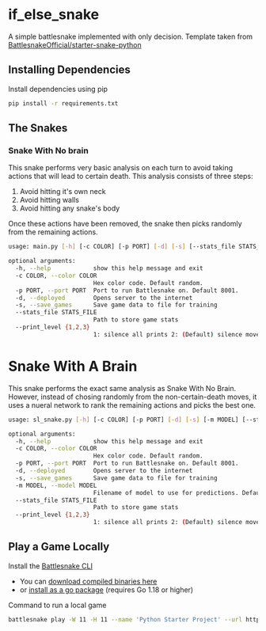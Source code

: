 # if_else_snake
A simple battlesnake implemented with only decision. Template taken from [BattlesnakeOfficial/starter-snake-python](https://github.com/BattlesnakeOfficial/starter-snake-python)

## Installing Dependencies
Install dependencies using pip
```sh
pip install -r requirements.txt
```

## The Snakes
### Snake With  No brain
This snake performs very basic analysis on each turn to avoid taking actions that will lead to certain death. This analysis consists of three steps:

1. Avoid hitting it's own neck
2. Avoid hitting walls
3. Avoid hitting any snake's body

Once these actions have been removed, the snake then picks randomly from the remaining actions.

```sh
usage: main.py [-h] [-c COLOR] [-p PORT] [-d] [-s] [--stats_file STATS_FILE] [--print_level {1,2,3}]

optional arguments:
  -h, --help            show this help message and exit
  -c COLOR, --color COLOR
                        Hex color code. Default random.
  -p PORT, --port PORT  Port to run Battlesnake on. Default 8001.
  -d, --deployed        Opens server to the internet
  -s, --save_games      Save game data to file for training
  --stats_file STATS_FILE
                        Path to store game stats
  --print_level {1,2,3}
                        1: silence all prints 2: (Default) silence move(), info(), start() 3: print from all endpoints
```


# Snake With A Brain
This snake performs the exact same analysis as Snake With No Brain. However, instead of chosing randomly from the non-certain-death moves, it uses a nueral network to rank the remaining actions and picks the best one.


```sh
usage: sl_snake.py [-h] [-c COLOR] [-p PORT] [-d] [-s] [-m MODEL] [--stats_file STATS_FILE] [--print_level {1,2,3}]

optional arguments:
  -h, --help            show this help message and exit
  -c COLOR, --color COLOR
                        Hex color code. Default random.
  -p PORT, --port PORT  Port to run Battlesnake on. Default 8001.
  -d, --deployed        Opens server to the internet
  -s, --save_games      Save game data to file for training
  -m MODEL, --model MODEL
                        Filename of model to use for predictions. Default basicModel.h5
  --stats_file STATS_FILE
                        Path to store game stats
  --print_level {1,2,3}
                        1: silence all prints 2: (Default) silence move(), info(), start() 3: print from all endpoints
```


## Play a Game Locally

Install the [Battlesnake CLI](https://github.com/BattlesnakeOfficial/rules/tree/main/cli)
* You can [download compiled binaries here](https://github.com/BattlesnakeOfficial/rules/releases)
* or [install as a go package](https://github.com/BattlesnakeOfficial/rules/tree/main/cli#installation) (requires Go 1.18 or higher)

Command to run a local game

```sh
battlesnake play -W 11 -H 11 --name 'Python Starter Project' --url http://localhost:8000 -g solo --browser
```